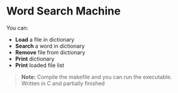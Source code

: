 # Word Search Machine

You can:
   - **Load** a file in dictionary
   - **Search** a word in dictionary
   - **Remove** file from dictionary
   - **Print** dictionary
   - **Print** loaded file list
     
> **Note:**
 Compile the makefile and you can run the executable.      
 Written in C and partially finished
